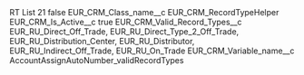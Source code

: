 <?xml version="1.0" encoding="UTF-8"?>
<CustomMetadata xmlns="http://soap.sforce.com/2006/04/metadata" xmlns:xsi="http://www.w3.org/2001/XMLSchema-instance" xmlns:xsd="http://www.w3.org/2001/XMLSchema">
    <label>RT List 21</label>
    <protected>false</protected>
    <values>
        <field>EUR_CRM_Class_name__c</field>
        <value xsi:type="xsd:string">EUR_CRM_RecordTypeHelper</value>
    </values>
    <values>
        <field>EUR_CRM_Is_Active__c</field>
        <value xsi:type="xsd:boolean">true</value>
    </values>
    <values>
        <field>EUR_CRM_Valid_Record_Types__c</field>
        <value xsi:type="xsd:string">EUR_RU_Direct_Off_Trade,
EUR_RU_Direct_Type_2_Off_Trade,
EUR_RU_Distribution_Center,
EUR_RU_Distributor,
EUR_RU_Indirect_Off_Trade,
EUR_RU_On_Trade</value>
    </values>
    <values>
        <field>EUR_CRM_Variable_name__c</field>
        <value xsi:type="xsd:string">AccountAssignAutoNumber_validRecordTypes</value>
    </values>
</CustomMetadata>
